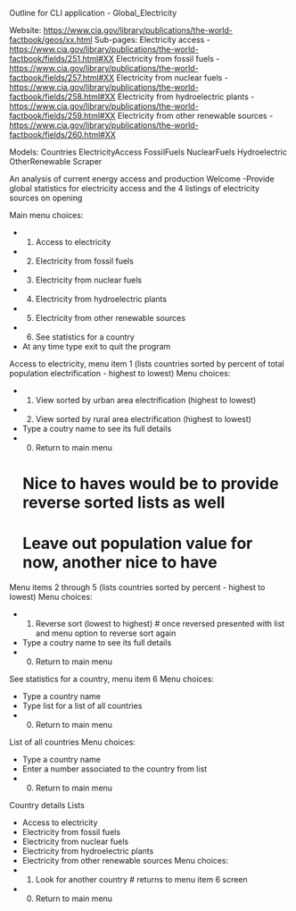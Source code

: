Outline for CLI application - Global_Electricity

Website:
https://www.cia.gov/library/publications/the-world-factbook/geos/xx.html
Sub-pages:
Electricity access - https://www.cia.gov/library/publications/the-world-factbook/fields/251.html#XX
Electricity from fossil fuels - https://www.cia.gov/library/publications/the-world-factbook/fields/257.html#XX
Electricity from nuclear fuels - https://www.cia.gov/library/publications/the-world-factbook/fields/258.html#XX
Electricity from hydroelectric plants - https://www.cia.gov/library/publications/the-world-factbook/fields/259.html#XX
Electricity from other renewable sources - https://www.cia.gov/library/publications/the-world-factbook/fields/260.html#XX

Models:
Countries
ElectricityAccess
FossilFuels
NuclearFuels
Hydroelectric
OtherRenewable
Scraper

An analysis of current energy access and production
Welcome
-Provide global statistics for electricity access and the 4 listings of electricity sources on opening

Main menu choices:
- 1. Access to electricity
- 2. Electricity from fossil fuels
- 3. Electricity from nuclear fuels
- 4. Electricity from hydroelectric plants
- 5. Electricity from other renewable sources
- 6. See statistics for a country
- At any time type exit to quit the program

Access to electricity, menu item 1 
(lists countries sorted by percent of total population electrification - highest to lowest)
Menu choices:
- 1. View sorted by urban area electrification (highest to lowest)
- 2. View sorted by rural area electrification (highest to lowest)
- Type a coutry name to see its full details
- 0. Return to main menu
	# Nice to haves would be to provide reverse sorted lists as well
	# Leave out population value for now, another nice to have

Menu items 2 through 5
(lists countries sorted by percent - highest to lowest)
Menu choices:
- 1. Reverse sort (lowest to highest) # once reversed presented with list and menu option to reverse sort again
- Type a coutry name to see its full details
- 0. Return to main menu

See statistics for a country, menu item 6
Menu choices:
- Type a country name
- Type list for a list of all countries
- 0. Return to main menu

List of all countries
Menu choices:
- Type a country name
- Enter a number associated to the country from list
- 0. Return to main menu

Country details
Lists
- Access to electricity
- Electricity from fossil fuels
- Electricity from nuclear fuels
- Electricity from hydroelectric plants
- Electricity from other renewable sources
Menu choices:
- 1. Look for another country # returns to menu item 6 screen
- 0. Return to main menu



